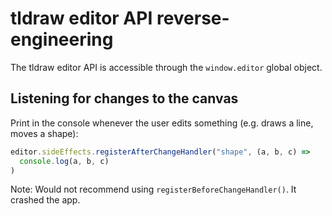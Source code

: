 # tldraw editor API reverse-engineering

The tldraw editor API is accessible through the `window.editor` global object.

## Listening for changes to the canvas

Print in the console whenever the user edits something (e.g. draws a line, moves a shape):

```js
editor.sideEffects.registerAfterChangeHandler("shape", (a, b, c) =>
  console.log(a, b, c)
)
```

Note: Would not recommend using `registerBeforeChangeHandler()`. It crashed the app.
